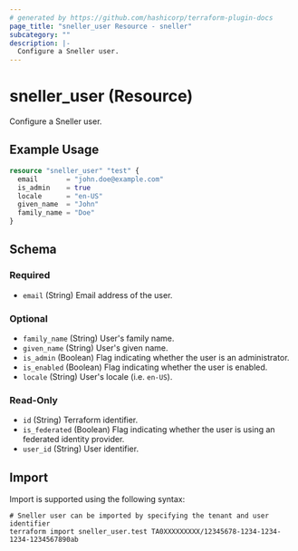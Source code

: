 ```yaml
---
# generated by https://github.com/hashicorp/terraform-plugin-docs
page_title: "sneller_user Resource - sneller"
subcategory: ""
description: |-
  Configure a Sneller user.
---
```


# sneller_user (Resource)

Configure a Sneller user.

## Example Usage

```terraform
resource "sneller_user" "test" {
  email       = "john.doe@example.com"
  is_admin    = true
  locale      = "en-US"
  given_name  = "John"
  family_name = "Doe"
}
```

<!-- schema generated by tfplugindocs -->
## Schema

### Required

- `email` (String) Email address of the user.

### Optional

- `family_name` (String) User's family name.
- `given_name` (String) User's given name.
- `is_admin` (Boolean) Flag indicating whether the user is an administrator.
- `is_enabled` (Boolean) Flag indicating whether the user is enabled.
- `locale` (String) User's locale (i.e. `en-US`).

### Read-Only

- `id` (String) Terraform identifier.
- `is_federated` (Boolean) Flag indicating whether the user is using an federated identity provider.
- `user_id` (String) User identifier.

## Import

Import is supported using the following syntax:

```shell
# Sneller user can be imported by specifying the tenant and user identifier
terraform import sneller_user.test TA0XXXXXXXXX/12345678-1234-1234-1234-1234567890ab
```
